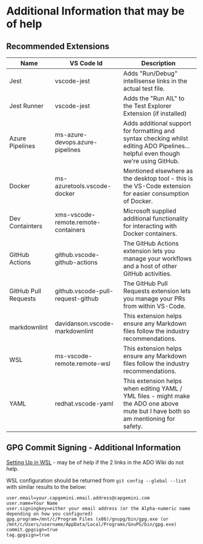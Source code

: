 # Additional Information that may be of help

## Recommended Extensions

| Name | VS Code Id | Description |
|------|------------|-------------|
| Jest | vscode-jest | Adds "Run/Debug" intellisense links in the actual test file. |
| Jest Runner | vscode-jest | Adds the "Run AlL" to the Test Explorer Extension (if installed) |
| Azure Pipelines | ms-azure-devops.azure-pipelines | Adds additional support for formatting and syntax checking whilst editing ADO Pipelines... helpful even though we're using GitHub. |
| Docker | ms-azuretools.vscode-docker | Mentioned elsewhere as the desktop tool - this is the VS-Code extension for easier consumption of Docker. |
| Dev Containters | xms-vscode-remote.remote-containers | Microsoft supplied additional functionality for interacting with Docker containers. |
| GitHub Actions | github.vscode-github-actions | The GitHub Actions extension lets you manage your workflows and a host of other GitHub activities. |
| GitHub Pull Requests | github.vscode-pull-request-github | The GitHub Pull Requests extension lets you manage your PRs from within VS-Code. |
| markdownlint | davidanson.vscode-markdownlint | This extension helps ensure any Markdown files follow the industry recommendations. |
| WSL | ms-vscode-remote.remote-wsl | This extension helps ensure any Markdown files follow the industry recommendations. |
| YAML | redhat.vscode-yaml | This extension helps when editing YAML / YML files - might make the ADO one above mute but I have both so am mentioning for safety. |

## GPG Commit Signing - Additional Information

[Setting Up in WSL](https://blog.jmorbegoso.com/post/configure-github-gpg-key-in-windows-and-wsl/) - may be of help if the 2 links in the ADO Wiki do not help.

WSL configuration should be returned from ```git config --global --list``` with similar results to the below:

```text
user.email=your.capgemini.email.address@capgemini.com
user.name=Your Name
user.signingkey=either your email address (or the Alpha-numeric name depending on how you configured)
gpg.program=/mnt/c/Program Files (x86)/gnupg/bin/gpg.exe (or /mnt/c/Users/username/AppData/Local/Programs/GnuPG/bin/gpg.exe)
commit.gpgsign=true
tag.gpgsign=true
```
